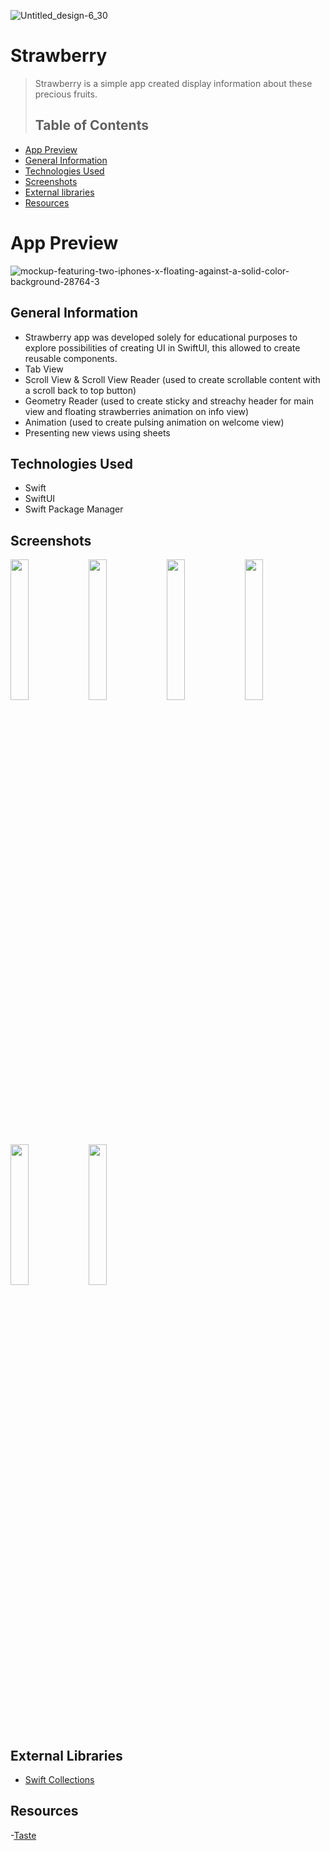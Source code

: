 ![Untitled_design-6_30](https://github.com/odrzywolekmarta/Strawberry/assets/104859883/e350e8b1-4ff3-463a-be2c-21924a72761e)
# Strawberry
> Strawberry is a simple app created display information about these precious fruits.
> ## Table of Contents
* [App Preview](#app-preview)
* [General Information](#general-information)
* [Technologies Used](#technologies-used)
* [Screenshots](#screenshots)
* [External libraries](#external-libraries)
* [Resources](#resources)
# App Preview
![mockup-featuring-two-iphones-x-floating-against-a-solid-color-background-28764-3](https://github.com/odrzywolekmarta/Strawberry/assets/104859883/e527e337-e637-43ce-b55a-71f13b74b151)
## General Information
- Strawberry app was developed solely for educational purposes to explore possibilities of creating UI in SwiftUI, this allowed to create reusable components.
- Tab View
- Scroll View & Scroll View Reader (used to create scrollable content with a scroll back to top button)
- Geometry Reader (used to create sticky and streachy header for main view and floating strawberries animation on info view)
- Animation (used to create pulsing animation on welcome view)
- Presenting new views using sheets
## Technologies Used
- Swift
- SwiftUI
- Swift Package Manager
## Screenshots
<img src="https://github.com/odrzywolekmarta/Strawberry/assets/104859883/04c5eb30-4b1d-4b0f-ba8e-51546c3c270f" width=24% height=24%> <img src="https://github.com/odrzywolekmarta/Gotcha/assets/104859883/3a1a3b2b-6dce-4804-b471-81406ef9976d" width=24% height=24%> <img src="https://github.com/odrzywolekmarta/Strawberry/assets/104859883/c8a5c491-7232-473c-8c98-5f295234523f" width=24% height=24%>
<img src="https://github.com/odrzywolekmarta/Strawberry/assets/104859883/5a0f851b-8f58-4951-99af-d34f18410fde" width=24% height=24%>
<img src="https://github.com/odrzywolekmarta/Strawberry/assets/104859883/edf01dc3-3bde-4946-86bf-599cc741e3b3" width=24% height=24%> <img src="https://github.com/odrzywolekmarta/Gotcha/assets/104859883/8c94e3bc-0c5e-4793-aa0c-89ac646e6a89" width=24% height=24%> 
## External Libraries
- [Swift Collections](https://github.com/apple/swift-collections)
## Resources
-[Taste](https://www.taste.com.au/)
